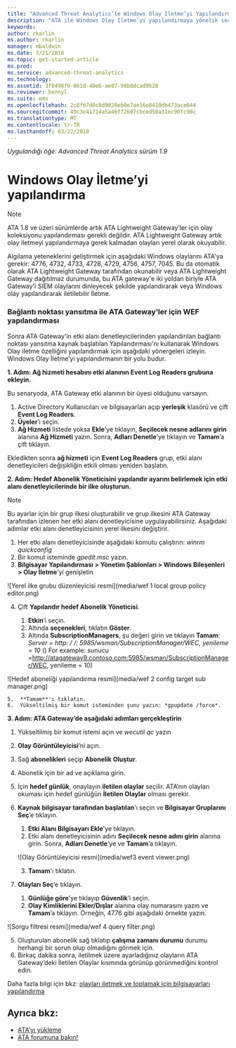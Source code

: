 ```yaml
---
title: "Advanced Threat Analytics’te Windows Olay İletme’yi Yapılandırma | Microsoft Docs"
description: "ATA ile Windows Olay İletme’yi yapılandırmaya yönelik seçeneklerinizi açıklar"
keywords: 
author: rkarlin
ms.author: rkarlin
manager: mbaldwin
ms.date: 3/21/2018
ms.topic: get-started-article
ms.prod: 
ms.service: advanced-threat-analytics
ms.technology: 
ms.assetid: 3f0498f9-061d-40e6-ae07-98b8dcad9b20
ms.reviewer: bennyl
ms.suite: ems
ms.openlocfilehash: 2c8f67d0c8d9020eb0e7ae16e8410db473ace044
ms.sourcegitcommit: 49c3e41714a5a46ff2607cbced50a31ec90fc90c
ms.translationtype: MT
ms.contentlocale: tr-TR
ms.lasthandoff: 03/22/2018
---
```

*Uygulandığı öğe: Advanced Threat Analytics sürüm 1.9*



# <a name="configuring-windows-event-forwarding"></a>Windows Olay İletme’yi yapılandırma

> [!NOTE]
> ATA 1.8 ve üzeri sürümlerde artık ATA Lightweight Gateway’ler için olay koleksiyonu yapılandırması gerekli değildir. ATA Lightweight Gateway artık olay iletmeyi yapılandırmaya gerek kalmadan olayları yerel olarak okuyabilir.


Algılama yeteneklerini geliştirmek için aşağıdaki Windows olaylarını ATA'ya gerekir: 4776, 4732, 4733, 4728, 4729, 4756, 4757, 7045. Bu da otomatik olarak ATA Lightweight Gateway tarafından okunabilir veya ATA Lightweight Gateway dağıtılmaz durumunda, bu ATA gateway'e iki yoldan biriyle ATA Gateway'i SIEM olaylarını dinleyecek şekilde yapılandırarak veya Windows olay yapılandırarak iletilebilir İletme.



### <a name="wef-configuration-for-ata-gateways-with-port-mirroring"></a>Bağlantı noktası yansıtma ile ATA Gateway’ler için WEF yapılandırması

Sonra ATA Gateway'in etki alanı denetleyicilerinden yapılandırılan bağlantı noktası yansıtma kaynak başlatılan Yapılandırması'nı kullanarak Windows Olay iletme özelliğini yapılandırmak için aşağıdaki yönergeleri izleyin. Windows Olay İletme’yi yapılandırmanın bir yolu budur. 

**1. Adım: Ağ hizmeti hesabını etki alanının Event Log Readers grubuna ekleyin.** 

Bu senaryoda, ATA Gateway etki alanının bir üyesi olduğunu varsayın.

1.  Active Directory Kullanıcıları ve bilgisayarları açıp **yerleşik** klasörü ve çift **Event Log Readers**. 
2.  **Üyeler**’i seçin.
4.  **Ağ Hizmeti** listede yoksa **Ekle**’ye tıklayın, **Seçilecek nesne adlarını girin** alanına **Ağ Hizmeti** yazın. Sonra, **Adları Denetle**’ye tıklayın ve **Tamam**’a çift tıklayın. 

Ekledikten sonra **ağ hizmeti** için **Event Log Readers** grup, etki alanı denetleyicileri değişikliğin etkili olması yeniden başlatın.

**2. Adım: Hedef Abonelik Yöneticisini yapılandır ayarını belirlemek için etki alanı denetleyicilerinde bir ilke oluşturun.** 
> [!Note] 
> Bu ayarlar için bir grup ilkesi oluşturabilir ve grup ilkesini ATA Gateway tarafından izlenen her etki alanı denetleyicisine uygulayabilirsiniz. Aşağıdaki adımlar etki alanı denetleyicisinin yerel ilkesini değiştirir.     

1.  Her etki alanı denetleyicisinde aşağıdaki komutu çalıştırın: *winrm quickconfig*
2.  Bir komut isteminde *gpedit.msc* yazın.
3.  **Bilgisayar Yapılandırması > Yönetim Şablonları > Windows Bileşenleri > Olay İletme**’yi genişletin

 ![Yerel ilke grubu düzenleyicisi resmi](media/wef 1 local group policy editor.png)

4.  Çift **Yapılandır hedef Abonelik Yöneticisi**.
   
    1.  **Etkin**’i seçin.
    2.  Altında **seçenekleri**, tıklatın **Göster**.
    3.  Altında **SubscriptionManagers**, şu değeri girin ve tıklayın **Tamam**: *Server = http: / /<fqdnATAGateway>: 5985/wsman/SubscriptionManager/WEC, yenileme = 10* () For example: sunucu =http://atagateway9.contoso.com:5985/wsman/SubscriptionManager/WEC, yenileme = 10)
 
   ![Hedef aboneliği yapılandırma resmi](media/wef 2 config target sub manager.png)
   
    5.  **Tamam**'ı tıklatın.
    6.  Yükseltilmiş bir komut isteminden şunu yazın: *gpupdate /force*. 

**3. Adım: ATA Gateway’de aşağıdaki adımları gerçekleştirin** 

1.  Yükseltilmiş bir komut istemi açın ve *wecutil qc* yazın
2.  **Olay Görüntüleyicisi**’ni açın. 
3.  Sağ **abonelikleri** seçip **Abonelik Oluştur**. 

   1.   Abonelik için bir ad ve açıklama girin. 
   2.   İçin **hedef günlük**, onaylayın **iletilen olaylar** seçilir. ATA’nın olayları okuması için hedef günlüğün **İletilen Olaylar** olması gerekir. 
   3.   **Kaynak bilgisayar tarafından başlatılan**’ı seçin ve **Bilgisayar Gruplarını Seç**’e tıklayın.
        1.  **Etki Alanı Bilgisayarı Ekle**’ye tıklayın.
        2.  Etki alanı denetleyicisinin adını **Seçilecek nesne adını girin** alanına girin. Sonra, **Adları Denetle**’ye ve **Tamam**’a tıklayın. 
       
        ![Olay Görüntüleyicisi resmi](media/wef3 event viewer.png)
   
        
        3.  **Tamam**'ı tıklatın.
   4.   **Olayları Seç**’e tıklayın.

        1. **Günlüğe göre**’ye tıklayıp **Güvenlik**’i seçin.
        2. **Olay Kimliklerini Ekler/Dışlar** alanına olay numarasını yazın ve **Tamam**’a tıklayın. Örneğin, 4776 gibi aşağıdaki örnekte yazın.

 ![Sorgu filtresi resmi](media/wef 4 query filter.png)

   5.   Oluşturulan abonelik sağ tıklatıp **çalışma zamanı durumu** durumu herhangi bir sorun olup olmadığını görmek için. 
   6.   Birkaç dakika sonra, iletilmek üzere ayarladığınız olayların ATA Gateway’deki İletilen Olaylar kısmında görünüp görünmediğini kontrol edin.


Daha fazla bilgi için bkz: [olayları iletmek ve toplamak için bilgisayarları yapılandırma](https://technet.microsoft.com/library/cc748890)

## <a name="see-also"></a>Ayrıca bkz:
- [ATA’yı yükleme](install-ata-step1.md)
- [ATA forumuna bakın!](https://social.technet.microsoft.com/Forums/security/home?forum=mata)
